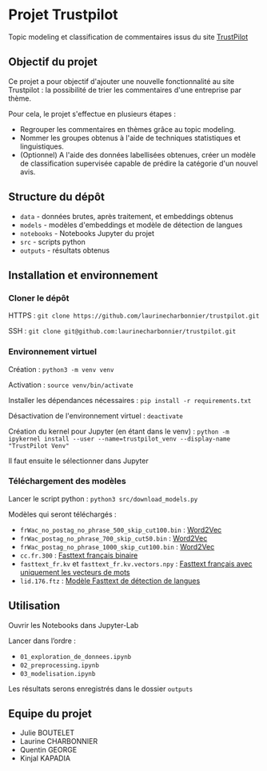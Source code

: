 # Projet Trustpilot
Topic modeling et classification de commentaires issus du site [TrustPilot](https://www.trustpilot.com/)

## Objectif du projet
Ce projet a pour objectif d'ajouter une nouvelle fonctionnalité au site Trustpilot : la possibilité de trier les commentaires d'une entreprise par thème.

Pour cela, le projet s'effectue en plusieurs étapes :
- Regrouper les commentaires en thèmes grâce au topic modeling.
- Nommer les groupes obtenus à l'aide de techniques statistiques et linguistiques.
- (Optionnel) A l'aide des données labellisées obtenues, créer un modèle de classification supervisée capable de prédire la catégorie d'un nouvel avis.

## Structure du dépôt

- `data` - données brutes, après traitement, et embeddings obtenus
- `models` - modèles d'embeddings et modèle de détection de langues
- `notebooks` - Notebooks Jupyter du projet
- `src` - scripts python
- `outputs` - résultats obtenus

## Installation et environnement

### Cloner le dépôt

HTTPS : `git clone https://github.com/laurinecharbonnier/trustpilot.git`

SSH : `git clone git@github.com:laurinecharbonnier/trustpilot.git`

### Environnement virtuel

Création : `python3 -m venv venv`

Activation : `source venv/bin/activate`

Installer les dépendances nécessaires : `pip install -r requirements.txt`

Désactivation de l'environnement virtuel : `deactivate`

Création du kernel pour Jupyter (en étant dans le venv) : `python -m ipykernel install --user --name=trustpilot_venv --display-name "TrustPilot Venv"`

Il faut ensuite le sélectionner dans Jupyter

### Téléchargement des modèles

Lancer le script python : `python3 src/download_models.py`

Modèles qui seront téléchargés :
- `frWac_no_postag_no_phrase_500_skip_cut100.bin` : [Word2Vec](https://fauconnier.github.io/#data)
- `frWac_postag_no_phrase_700_skip_cut50.bin` : [Word2Vec](https://fauconnier.github.io/#data)
- `frWac_postag_no_phrase_1000_skip_cut100.bin` : [Word2Vec](https://fauconnier.github.io/#data)
- `cc.fr.300` : [Fasttext français binaire](https://fasttext.cc/docs/en/crawl-vectors.html)
- `fasttext_fr.kv` et `fasttext_fr.kv.vectors.npy` : [Fasttext français avec uniquement les vecteurs de mots](https://fasttext.cc/docs/en/crawl-vectors.html)
- `lid.176.ftz` : [Modèle Fasttext de détection de langues](https://fasttext.cc/docs/en/language-identification.html)

## Utilisation

Ouvrir les Notebooks dans Jupyter-Lab

Lancer dans l’ordre :
- `01_exploration_de_donnees.ipynb`
- `02_preprocessing.ipynb`
- `03_modelisation.ipynb`

Les résultats serons enregistrés dans le dossier `outputs`

## Equipe du projet

- Julie BOUTELET
- Laurine CHARBONNIER
- Quentin GEORGE
- Kinjal KAPADIA